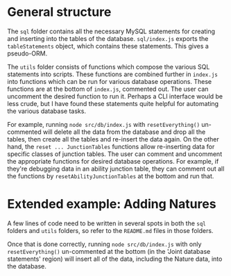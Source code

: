 # General structure

The `sql` folder contains all the necessary MySQL statements for creating and inserting into the tables of the database. `sql/index.js` exports the `tableStatements` object, which contains these statements. This gives a pseudo-ORM. 

The `utils` folder consists of functions which compose the various SQL statements into scripts. These functions are combined further in `index.js` into functions which can be run for various database operations. These functions are at the bottom of `index.js`, commented out. The user can uncomment the desired function to run it. Perhaps a CLI interface would be less crude, but I have found these statements quite helpful for automating the various database tasks.

For example, running `node src/db/index.js` with `resetEverything()` un-commented will delete all the data from the database and drop all the tables, then create all the tables and re-insert the data again. On the other hand, the `reset ... JunctionTables` functions allow re-inserting data for specific classes of junction tables. The user can comment and uncomment the appropriate functions for desired database operations. For example, if they're debugging data in an ability junction table, they can comment out all the functions by `resetAbilityJunctionTables` at the bottom and run that.

# Extended example: Adding Natures

A few lines of code need to be written in several spots in both the `sql` folders and `utils` folders, so refer to the `README.md` files in those folders. 

Once that is done correctly, running `node src/db/index.js` with only `resetEverything()` un-commented at the bottom (in the 'Joint database statements' region) will insert all of the data, including the Nature data, into the database.